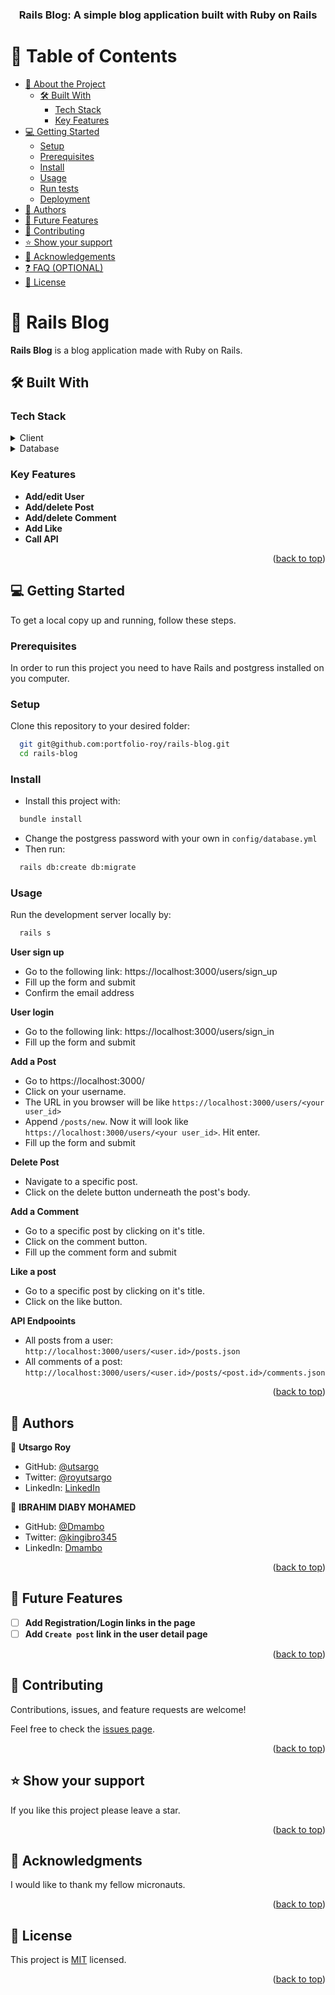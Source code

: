 <a name="readme-top"></a>

<div align="center">
 
  <h3><b>Rails Blog: A simple blog application built with Ruby on Rails</b></h3>

</div>

<!-- TABLE OF CONTENTS -->

# 📗 Table of Contents

- [📖 About the Project](#about-project)
  - [🛠 Built With](#built-with)
    - [Tech Stack](#tech-stack)
    - [Key Features](#key-features)
    <!-- - [🚀 Live Demo](#live-demo) -->
- [💻 Getting Started](#getting-started)
  - [Setup](#setup)
  - [Prerequisites](#prerequisites)
  - [Install](#install)
  - [Usage](#usage)
  - [Run tests](#run-tests)
  - [Deployment](#triangular_flag_on_post-deployment)
- [👥 Authors](#authors)
- [🔭 Future Features](#future-features)
- [🤝 Contributing](#contributing)
- [⭐️ Show your support](#support)
- [🙏 Acknowledgements](#acknowledgements)
- [❓ FAQ (OPTIONAL)](#faq)
- [📝 License](#license)

<!-- PROJECT DESCRIPTION -->

# 📖 Rails Blog <a name="about-project"></a>

**Rails Blog** is a blog application made with Ruby on Rails.

## 🛠 Built With <a name="built-with"></a>

### Tech Stack <a name="tech-stack"></a>

<details>
  <summary>Client</summary>
  <ul>
    <li>RoR</li>
  </ul>
</details>

<details>
<summary>Database</summary>
  <ul>
    <li><a href="https://www.postgresql.org/">PostgreSQL</a></li>
  </ul>
</details>

<!-- Features -->

### Key Features <a name="key-features"></a>

- **Add/edit User**
- **Add/delete Post**
- **Add/delete Comment**
- **Add Like**
- **Call API**

<p align="right">(<a href="#readme-top">back to top</a>)</p>

<!-- LIVE DEMO -->

<!-- ## 🚀 Live Demo <a name="live-demo"></a>

- Not available yet

<p align="right">(<a href="#readme-top">back to top</a>)</p> -->

<!-- GETTING STARTED -->

## 💻 Getting Started <a name="getting-started"></a>

To get a local copy up and running, follow these steps.

### Prerequisites

In order to run this project you need to have Rails and postgress installed on you computer.

### Setup

Clone this repository to your desired folder:

```sh
  git git@github.com:portfolio-roy/rails-blog.git
  cd rails-blog
```

### Install

- Install this project with:

```sh
  bundle install
```

- Change the postgress password with your own in `config/database.yml`
- Then run:

```sh
  rails db:create db:migrate
```

### Usage

Run the development server locally by:

```sh
  rails s
```

**User sign up**

- Go to the following link:
  https://localhost:3000/users/sign_up
- Fill up the form and submit
- Confirm the email address

**User login**

- Go to the following link:
  https://localhost:3000/users/sign_in
- Fill up the form and submit

**Add a Post**

- Go to https://localhost:3000/
- Click on your username.
- The URL in you browser will be like `https://localhost:3000/users/<your user_id>`
- Append `/posts/new`. Now it will look like `https://localhost:3000/users/<your user_id>`. Hit enter.
- Fill up the form and submit

**Delete Post**

- Navigate to a specific post.
- Click on the delete button underneath the post's body.

**Add a Comment**

- Go to a specific post by clicking on it's title.
- Click on the comment button.
- Fill up the comment form and submit

**Like a post**

- Go to a specific post by clicking on it's title.
- Click on the like button.

**API Endpooints**

- All posts from a user: `http://localhost:3000/users/<user.id>/posts.json`
- All comments of a post: `http://localhost:3000/users/<user.id>/posts/<post.id>/comments.json`

<p align="right">(<a href="#readme-top">back to top</a>)</p>

<!-- AUTHORS -->

## 👥 Authors <a name="authors"></a>

👤 **Utsargo Roy**

- GitHub: [@utsargo](https://github.com/utsargo)
- Twitter: [@royutsargo](https://twitter.com/royutsargo)
- LinkedIn: [LinkedIn](https://www.linkedin.com/in/utsargo-roy/)

👤 **IBRAHIM DIABY MOHAMED**

- GitHub: [@Dmambo](https://github.com/Dmambo)
- Twitter: [@kingibro345](https://twitter.com/kingibro345)
- LinkedIn: [Dmambo](https://linkedin.com/in/Dmambo)

<p align="right">(<a href="#readme-top">back to top</a>)</p>

<!-- FUTURE FEATURES -->

## 🔭 Future Features <a name="future-features"></a>

- [ ] **Add Registration/Login links in the page**
- [ ] **Add `Create post` link in the user detail page**

<p align="right">(<a href="#readme-top">back to top</a>)</p>

<!-- CONTRIBUTING -->

## 🤝 Contributing <a name="contributing"></a>

Contributions, issues, and feature requests are welcome!

Feel free to check the [issues page](../../issues/).

<p align="right">(<a href="#readme-top">back to top</a>)</p>

<!-- SUPPORT -->

## ⭐️ Show your support <a name="support"></a>

If you like this project please leave a star.

<p align="right">(<a href="#readme-top">back to top</a>)</p>

<!-- ACKNOWLEDGEMENTS -->

## 🙏 Acknowledgments <a name="acknowledgements"></a>

I would like to thank my fellow micronauts.

<p align="right">(<a href="#readme-top">back to top</a>)</p>

<!-- LICENSE -->

## 📝 License <a name="license"></a>

This project is [MIT](./LICENSE) licensed.

<p align="right">(<a href="#readme-top">back to top</a>)</p>
